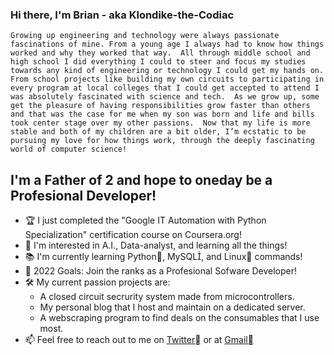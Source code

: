 ### Hi there, I'm Brian - aka Klondike-the-Codiac
    Growing up engineering and technology were always passionate fascinations of mine. From a young age I always had to know how things worked and why they worked that way.  All through middle school and high school I did everything I could to steer and focus my studies towards any kind of engineering or technology I could get my hands on. From school projects like building my own circuits to participating in every program at local colleges that I could get accepted to attend I was absolutely fascinated with science and tech.  As we grow up, some get the pleasure of having responsibilities grow faster than others and that was the case for me when my son was born and life and bills took center stage over my other passions.  Now that my life is more stable and both of my children are a bit older, I’m ecstatic to be pursuing my love for how things work, through the deeply fascinating world of computer science!     
    
## I'm a Father of 2 and hope to oneday be a Profesional Developer!
- 🏆 I just completed the "Google IT Automation with Python Specialization" certification course on Coursera.org!
- 🔬 I'm interested in A.I., Data-analyst, and learning all the things!
- 📚 I'm currently learning Python, MySQL, and Linux commands! 
- 🥅 2022 Goals: Join the ranks as a Profesional Sofware Developer!
- 🛠️ My current passion projects are:
    * A closed circuit secrurity system made from microcontrollers.
    * My personal blog that I host and maintain on a dedicated server.
    * A webscraping program to find deals on the consumables that I use most.
- 📫 Feel free to reach out to me on [Twitter](https://twitter.com/klondikecoder) or at [Gmail](mailto:klondikecoder@gmail.com)


